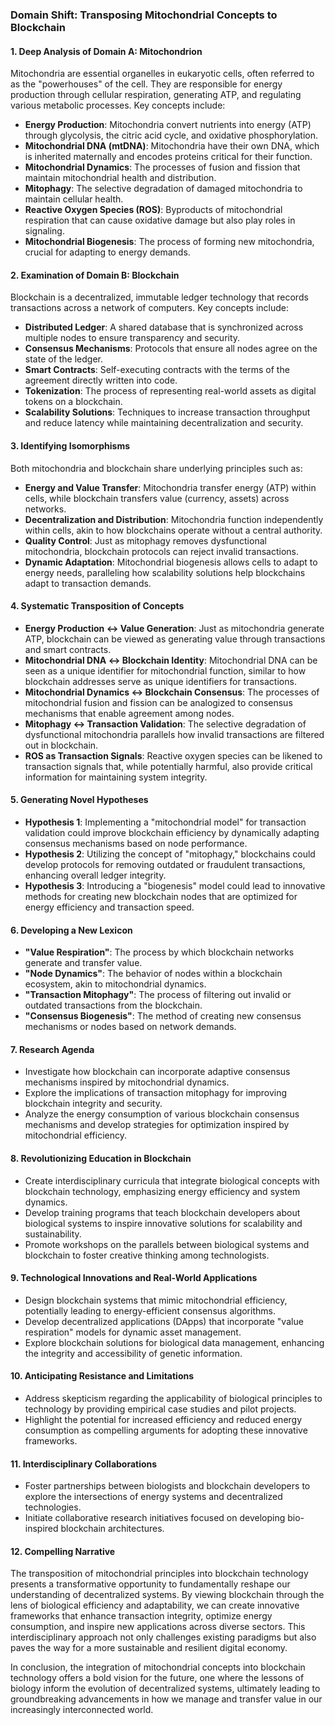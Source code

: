 ### Domain Shift: Transposing Mitochondrial Concepts to Blockchain

#### 1. Deep Analysis of Domain A: Mitochondrion
Mitochondria are essential organelles in eukaryotic cells, often referred to as the "powerhouses" of the cell. They are responsible for energy production through cellular respiration, generating ATP, and regulating various metabolic processes. Key concepts include:

- **Energy Production**: Mitochondria convert nutrients into energy (ATP) through glycolysis, the citric acid cycle, and oxidative phosphorylation.
- **Mitochondrial DNA (mtDNA)**: Mitochondria have their own DNA, which is inherited maternally and encodes proteins critical for their function.
- **Mitochondrial Dynamics**: The processes of fusion and fission that maintain mitochondrial health and distribution.
- **Mitophagy**: The selective degradation of damaged mitochondria to maintain cellular health.
- **Reactive Oxygen Species (ROS)**: Byproducts of mitochondrial respiration that can cause oxidative damage but also play roles in signaling.
- **Mitochondrial Biogenesis**: The process of forming new mitochondria, crucial for adapting to energy demands.

#### 2. Examination of Domain B: Blockchain
Blockchain is a decentralized, immutable ledger technology that records transactions across a network of computers. Key concepts include:

- **Distributed Ledger**: A shared database that is synchronized across multiple nodes to ensure transparency and security.
- **Consensus Mechanisms**: Protocols that ensure all nodes agree on the state of the ledger.
- **Smart Contracts**: Self-executing contracts with the terms of the agreement directly written into code.
- **Tokenization**: The process of representing real-world assets as digital tokens on a blockchain.
- **Scalability Solutions**: Techniques to increase transaction throughput and reduce latency while maintaining decentralization and security.

#### 3. Identifying Isomorphisms
Both mitochondria and blockchain share underlying principles such as:

- **Energy and Value Transfer**: Mitochondria transfer energy (ATP) within cells, while blockchain transfers value (currency, assets) across networks.
- **Decentralization and Distribution**: Mitochondria function independently within cells, akin to how blockchains operate without a central authority.
- **Quality Control**: Just as mitophagy removes dysfunctional mitochondria, blockchain protocols can reject invalid transactions.
- **Dynamic Adaptation**: Mitochondrial biogenesis allows cells to adapt to energy needs, paralleling how scalability solutions help blockchains adapt to transaction demands.

#### 4. Systematic Transposition of Concepts
- **Energy Production ↔ Value Generation**: Just as mitochondria generate ATP, blockchain can be viewed as generating value through transactions and smart contracts.
- **Mitochondrial DNA ↔ Blockchain Identity**: Mitochondrial DNA can be seen as a unique identifier for mitochondrial function, similar to how blockchain addresses serve as unique identifiers for transactions.
- **Mitochondrial Dynamics ↔ Blockchain Consensus**: The processes of mitochondrial fusion and fission can be analogized to consensus mechanisms that enable agreement among nodes.
- **Mitophagy ↔ Transaction Validation**: The selective degradation of dysfunctional mitochondria parallels how invalid transactions are filtered out in blockchain.
- **ROS as Transaction Signals**: Reactive oxygen species can be likened to transaction signals that, while potentially harmful, also provide critical information for maintaining system integrity.

#### 5. Generating Novel Hypotheses
- **Hypothesis 1**: Implementing a "mitochondrial model" for transaction validation could improve blockchain efficiency by dynamically adapting consensus mechanisms based on node performance.
- **Hypothesis 2**: Utilizing the concept of "mitophagy," blockchains could develop protocols for removing outdated or fraudulent transactions, enhancing overall ledger integrity.
- **Hypothesis 3**: Introducing a "biogenesis" model could lead to innovative methods for creating new blockchain nodes that are optimized for energy efficiency and transaction speed.

#### 6. Developing a New Lexicon
- **"Value Respiration"**: The process by which blockchain networks generate and transfer value.
- **"Node Dynamics"**: The behavior of nodes within a blockchain ecosystem, akin to mitochondrial dynamics.
- **"Transaction Mitophagy"**: The process of filtering out invalid or outdated transactions from the blockchain.
- **"Consensus Biogenesis"**: The method of creating new consensus mechanisms or nodes based on network demands.

#### 7. Research Agenda
- Investigate how blockchain can incorporate adaptive consensus mechanisms inspired by mitochondrial dynamics.
- Explore the implications of transaction mitophagy for improving blockchain integrity and security.
- Analyze the energy consumption of various blockchain consensus mechanisms and develop strategies for optimization inspired by mitochondrial efficiency.

#### 8. Revolutionizing Education in Blockchain
- Create interdisciplinary curricula that integrate biological concepts with blockchain technology, emphasizing energy efficiency and system dynamics.
- Develop training programs that teach blockchain developers about biological systems to inspire innovative solutions for scalability and sustainability.
- Promote workshops on the parallels between biological systems and blockchain to foster creative thinking among technologists.

#### 9. Technological Innovations and Real-World Applications
- Design blockchain systems that mimic mitochondrial efficiency, potentially leading to energy-efficient consensus algorithms.
- Develop decentralized applications (DApps) that incorporate "value respiration" models for dynamic asset management.
- Explore blockchain solutions for biological data management, enhancing the integrity and accessibility of genetic information.

#### 10. Anticipating Resistance and Limitations
- Address skepticism regarding the applicability of biological principles to technology by providing empirical case studies and pilot projects.
- Highlight the potential for increased efficiency and reduced energy consumption as compelling arguments for adopting these innovative frameworks.

#### 11. Interdisciplinary Collaborations
- Foster partnerships between biologists and blockchain developers to explore the intersections of energy systems and decentralized technologies.
- Initiate collaborative research initiatives focused on developing bio-inspired blockchain architectures.

#### 12. Compelling Narrative
The transposition of mitochondrial principles into blockchain technology presents a transformative opportunity to fundamentally reshape our understanding of decentralized systems. By viewing blockchain through the lens of biological efficiency and adaptability, we can create innovative frameworks that enhance transaction integrity, optimize energy consumption, and inspire new applications across diverse sectors. This interdisciplinary approach not only challenges existing paradigms but also paves the way for a more sustainable and resilient digital economy. 

In conclusion, the integration of mitochondrial concepts into blockchain technology offers a bold vision for the future, one where the lessons of biology inform the evolution of decentralized systems, ultimately leading to groundbreaking advancements in how we manage and transfer value in our increasingly interconnected world.